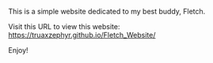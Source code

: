This is a simple website dedicated to my best buddy, Fletch.

Visit this URL to view this website:
https://truaxzephyr.github.io/Fletch_Website/

Enjoy!